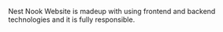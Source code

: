 Nest Nook Website is madeup with using frontend and backend technologies and it is fully responsible.
